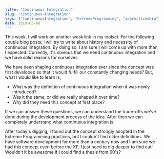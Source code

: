 ```yaml
---
title: "Continuous Integration"
slug: "continuous-integration"
tags: ["ContinuousIntegration", "ExtremeProgramming", "apprenticeship"]
date: 2018-05-08
---
```


This week, I will work on another weak link in my toolset. For the following couple blog posts, I will try to write about history and necessity of continuous integration. By doing so, I am sure I will come up with more than I expected. Currently, it's obvious that we need continuous integration and we have solid reasons for ourselves.

We have been shaping continuous integration ever since the concept was first developed so that it would fulfill our constantly changing needs? But, what I would like to learn is;

* What was the definition of continuous integration when it was newly introduced?
* Was it the same, or did we really shaped it over time?
* Why did they need this concept at first place?

If we can answer these questions, we can understand the trade-offs we've done during the development process of the idea. After then we can completely understand what continuous integration is.

After today's digging, I found out the concept strongly adopted in the Extreme Programming practices, but I couldn't find older definitions. We have software development for more than a century now and I am sure we had this concept even before the XP, I just need to dig deeper to find out! Wouldn't it be awesome if I could find a thesis from 60's?
